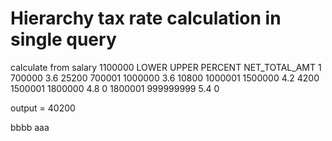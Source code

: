 # Hierarchy tax rate calculation in single query
calculate from salary 1100000
LOWER	  UPPER	    PERCENT	NET_TOTAL_AMT
1	      700000	  3.6	    25200
700001	1000000	  3.6	    10800
1000001	1500000	  4.2	    4200
1500001	1800000	  4.8	    0
1800001	999999999	5.4	    0

output = 40200

bbbb
aaa
